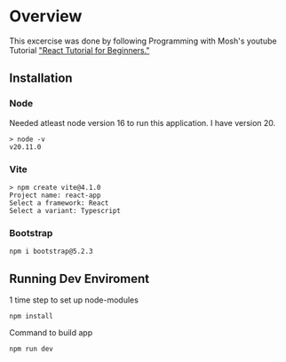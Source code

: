 # Overview

This excercise was done by following Programming with Mosh's youtube Tutorial ["React Tutorial for Beginners."](https://www.youtube.com/watch?v=SqcY0GlETPk)

## Installation

### Node

Needed atleast node version 16 to run this application. I have version 20.

```
> node -v
v20.11.0
```

### Vite

```
> npm create vite@4.1.0
Project name: react-app
Select a framework: React
Select a variant: Typescript
```

### Bootstrap

```
npm i bootstrap@5.2.3
```

## Running Dev Enviroment

1 time step to set up node-modules

```
npm install
```

Command to build app

```
npm run dev
```
